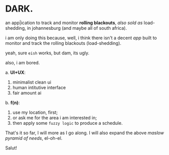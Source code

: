 # **DARK.**

an app|ication to track and monitor **rolling blackouts**, _also sold as_ load-shedding, in johannesburg (and maybe all of south africa).

i am only doing this because, well, i think there isn't a decent _app_ built to monitor and track the rolling blackouts (load-shedding).

yeah, sure ``eish`` works, but dam, its ugly.

also, i am bored.

a. **UI+UX**:

1. minimalist clean ui
2. human intitutive interface
3. fair amount ai

b. **f(n)**:

1. use my location, first;
2. or ask me for the area i am interested in;
3. then apply some ``fuzzy logic`` to produce a schedule.

That's it so far, I will more as I go along. I will also expand the above _maslow pyramid of needs_, el-oh-el.

Salut!
